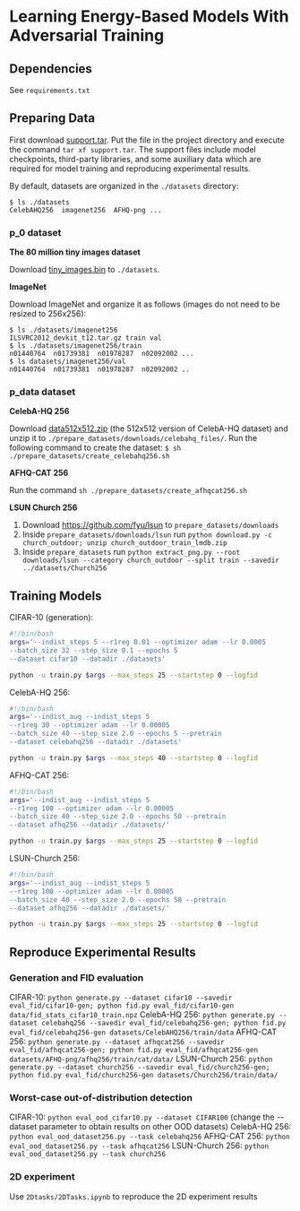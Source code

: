 # Learning Energy-Based Models With Adversarial Training

## Dependencies

See `requirements.txt`

## Preparing Data

First download [support.tar](https://github-share.s3.amazonaws.com/support.tar). Put the file in the project directory and execute the command `tar xf support.tar`.
The support files include model checkpoints, third-party libraries, and some auxiliary data which are required for model training and reproducing experimental results.

By default, datasets are organized in the `./datasets` directory:

```
$ ls ./datasets
CelebAHQ256  imagenet256  AFHQ-png ...
```

### p_0 dataset

**The 80 million tiny images dataset**

Download [tiny_images.bin](http://www.archive.org/download/80-million-tiny-images-2-of-2/tiny_images.bin) to `./datasets`.

**ImageNet**

Download ImageNet and organize it as follows (images do not need to be resized to 256x256):

```
$ ls ./datasets/imagenet256
ILSVRC2012_devkit_t12.tar.gz train val
$ ls ./datasets/imagenet256/train
n01440764  n01739381  n01978287  n02092002 ...
$ ls datasets/imagenet256/val
n01440764  n01739381  n01978287  n02092002 .. 
```
### p_data dataset

**CelebA-HQ 256**

Download [data512x512.zip](https://drive.google.com/drive/folders/11Vz0fqHS2rXDb5pprgTjpD7S2BAJhi1P) (the 512x512 version of CelebA-HQ dataset) and unzip it to `./prepare_datasets/downloads/celebahq_files/`. Run the following command to create the dataset: `$ sh ./prepare_datasets/create_celebahq256.sh`

**AFHQ-CAT 256**

Run the command `sh ./prepare_datasets/create_afhqcat256.sh`

**LSUN Church 256**
1. Download https://github.com/fyu/lsun to `prepare_datasets/downloads`
2. Inside `prepare_datasets/downloads/lsun` run `python download.py -c church_outdoor; unzip church_outdoor_train_lmdb.zip` 
3. Inside `prepare_datasets` run `python extract_png.py --root downloads/lsun --category church_outdoor --split train --savedir ../datasets/Church256`



## Training Models

CIFAR-10 (generation): 
```bash
#!/bin/bash
args='--indist_steps 5 --r1reg 0.01 --optimizer adam --lr 0.0005
--batch_size 32 --step_size 0.1 --epochs 5
--dataset cifar10 --datadir ./datasets'

python -u train.py $args --max_steps 25 --startstep 0 --logfid
```

CelebA-HQ 256:
```bash
#!/bin/bash
args='--indist_aug --indist_steps 5
--r1reg 30 --optimizer adam --lr 0.00005
--batch_size 40 --step_size 2.0 --epochs 5 --pretrain
--dataset celebahq256 --datadir ./datasets'

python -u train.py $args --max_steps 40 --startstep 0 --logfid
```

AFHQ-CAT 256:
```bash
#!/bin/bash
args='--indist_aug --indist_steps 5
--r1reg 100 --optimizer adam --lr 0.00005
--batch_size 40 --step_size 2.0 --epochs 50 --pretrain
--dataset afhq256 --datadir ./datasets/'

python -u train.py $args --max_steps 25 --startstep 0 --logfid
```

LSUN-Church 256:
```bash
#!/bin/bash
args='--indist_aug --indist_steps 5
--r1reg 100 --optimizer adam --lr 0.00005
--batch_size 40 --step_size 2.0 --epochs 50 --pretrain
--dataset afhq256 --datadir ./datasets/'

python -u train.py $args --max_steps 25 --startstep 0 --logfid
```


## Reproduce Experimental Results

### Generation and FID evaluation
CIFAR-10: `python generate.py --dataset cifar10 --savedir eval_fid/cifar10-gen; python fid.py eval_fid/cifar10-gen data/fid_stats_cifar10_train.npz`
CelebA-HQ 256: `python generate.py --dataset celebahq256 --savedir eval_fid/celebahq256-gen; python fid.py eval_fid/celebahq256-gen datasets/CelebAHQ256/train/data`
AFHQ-CAT 256: `python generate.py --dataset afhqcat256 --savedir eval_fid/afhqcat256-gen; python fid.py eval_fid/afhqcat256-gen datasets/AFHQ-png/afhq256/train/cat/data/`
LSUN-Church 256: `python generate.py --dataset church256 --savedir eval_fid/church256-gen; python fid.py eval_fid/church256-gen datasets/Church256/train/data/`

### Worst-case out-of-distribution detection

CIFAR-10: `python eval_ood_cifar10.py --dataset CIFAR100` (change the --dataset parameter to obtain results on other OOD datasets)
CelebA-HQ 256: `python eval_ood_dataset256.py --task celebahq256`
AFHQ-CAT 256: `python eval_ood_dataset256.py --task afhqcat256`
LSUN-Church 256: `python eval_ood_dataset256.py --task church256`


### 2D experiment
Use `2Dtasks/2DTasks.ipynb` to reproduce the 2D experiment results
